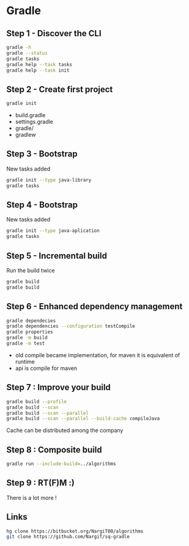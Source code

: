 # Gradle
## Step 1 - Discover the CLI

```bash
gradle -h
gradle --status
gradle tasks
gradle help --task tasks
gradle help --task init
``` 

## Step 2 - Create first project

```bash
gradle init
```
* build.gradle
* settings.gradle
* gradle/
* gradlew

## Step 3 - Bootstrap

New tasks added
```bash
gradle init --type java-library
gradle tasks
```

## Step 4 - Bootstrap

New tasks added
```bash
gradle init --type java-aplication
gradle tasks
```

## Step 5 - Incremental build

Run the build twice 
```bash
gradle build
gradle build
```

## Step 6 - Enhanced dependency management

```bash
gradle dependecies
gradle dependencies --configuration testCompile
gradle properties
gradle -m build
gradle -m test
```

- old compile became implementation, for maven it is equivalent of runtime
- api is compile for maven 

## Step 7 : Improve your build 

```bash
gradle build --profile
gradle build --scan
gradle build --scan --parallel
gradle build --scan --parallel --build-cache compileJava
```
Cache can be distributed among the company

## Step 8 : Composite build

```bash
gradle run --include-build=../algorithms
```

## Step 9 : RT(F)M :)
There is a lot more !

## Links
```bash
hg clone https://bitbucket.org/NargiT00/algorithms
git clone https://github.com/NargiT/sq-gradle
```

